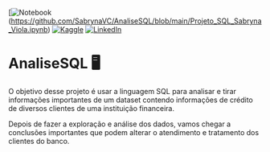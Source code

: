 [![Notebook](https://img.shields.io/badge/jupyter-%23FA0F00.svg?style=for-the-badge&logo=jupyter&logoColor=white])(https://github.com/SabrynaVC/AnaliseSQL/blob/main/Projeto_SQL_Sabryna_Viola.ipynb)
[![Kaggle](https://img.shields.io/badge/Kaggle-20BEFF?style=for-the-badge&logo=Kaggle&logoColor=white)](https://www.kaggle.com/sabrynaviola)
[![LinkedIn](https://img.shields.io/badge/LinkedIn-0077B5?style=for-the-badge&logo=linkedin&logoColor=white)](https://www.linkedin.com/in/sabryna-viola/)


# AnaliseSQL 🖥️

O objetivo desse projeto é usar a linguagem SQL para analisar e tirar informações importantes de um dataset contendo informações de crédito de diversos clientes de uma instituição financeira.

Depois de fazer a exploração e análise dos dados, vamos chegar a conclusões importantes que podem alterar o atendimento e tratamento dos clientes do banco.
